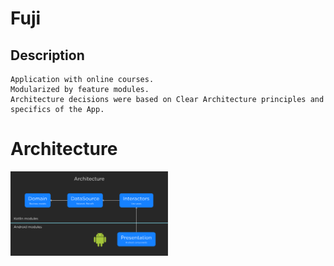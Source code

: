 # Fuji

## Description
    Application with online courses. 
    Modularized by feature modules.
    Architecture decisions were based on Clear Architecture principles and specifics of the App.
    
# Architecture
<img src="/images/architecture.png" width="50%" height="50%" />
